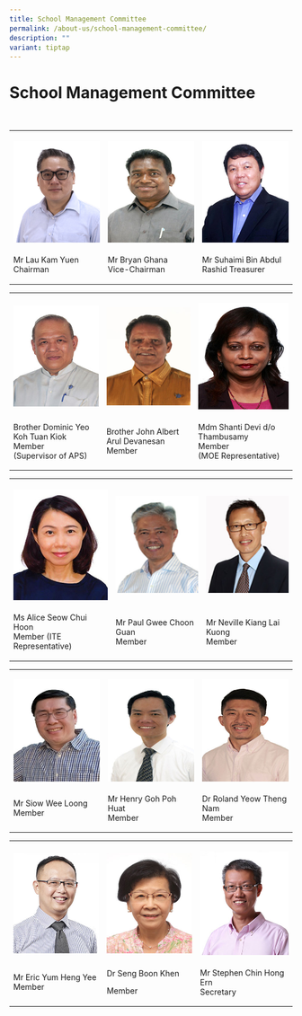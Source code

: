 ```yaml
---
title: School Management Committee
permalink: /about-us/school-management-committee/
description: ""
variant: tiptap
---
```

<h1>School Management Committee</h1>
<p></p>
<p>
<br>
</p>
<table style="minWidth: 75px">
<colgroup>
<col>
<col>
<col>
</colgroup>
<tbody>
<tr>
<th rowspan="1" colspan="1">
<p></p>
<div class="isomer-image-wrapper">
<img style="width: 100%" height="auto" width="100%" alt="" src="/images/SMC/smc1.jpg">
</div>
</th>
<th rowspan="1" colspan="1">
<p></p>
<div class="isomer-image-wrapper">
<img style="width: 100%" height="auto" width="100%" alt="" src="/images/SMC_2/smc2.jpg">
</div>
</th>
<th rowspan="1" colspan="1">
<p></p>
<div class="isomer-image-wrapper">
<img style="width: 100%" height="auto" width="100%" alt="" src="/images/SMC_2/smc14.jpg">
</div>
</th>
</tr>
<tr>
<td rowspan="1" colspan="1">
<p>Mr Lau Kam Yuen
<br>Chairman</p>
</td>
<td rowspan="1" colspan="1">
<p>Mr Bryan Ghana
<br>Vice-Chairman</p>
</td>
<td rowspan="1" colspan="1">
<p>Mr Suhaimi Bin Abdul Rashid Treasurer</p>
</td>
</tr>
</tbody>
</table>
<p></p>
<table style="minWidth: 75px">
<colgroup>
<col>
<col>
<col>
</colgroup>
<tbody>
<tr>
<th rowspan="1" colspan="1">
<p></p>
<div class="isomer-image-wrapper">
<img style="width: 100%" height="auto" width="100%" alt="" src="/images/SMC_2/smc4.jpg">
</div>
</th>
<th rowspan="1" colspan="1">
<p></p>
<div class="isomer-image-wrapper">
<img style="width: 100%" height="auto" width="100%" alt="" src="/images/SMC_2/smc5.jpg">
</div>
</th>
<th rowspan="1" colspan="1">
<p></p>
<div class="isomer-image-wrapper">
<img style="width: 100%" height="auto" width="100%" alt="" src="/images/SMC_2/smc6.jpg">
</div>
</th>
</tr>
<tr>
<td rowspan="1" colspan="1">
<p>Brother Dominic Yeo Koh Tuan Kiok
<br>Member
<br>(Supervisor of APS)</p>
</td>
<td rowspan="1" colspan="1">
<p>Brother John Albert Arul Devanesan
<br>Member</p>
</td>
<td rowspan="1" colspan="1">
<p>Mdm Shanti Devi d/o Thambusamy
<br>Member
<br>(MOE Representative)</p>
</td>
</tr>
</tbody>
</table>
<p></p>
<table style="minWidth: 75px">
<colgroup>
<col>
<col>
<col>
</colgroup>
<tbody>
<tr>
<th rowspan="1" colspan="1">
<p></p>
<div class="isomer-image-wrapper">
<img style="width: 100%" height="auto" width="100%" alt="" src="/images/SMC_2/smc7.jpg">
</div>
</th>
<th rowspan="1" colspan="1">
<p></p>
<div class="isomer-image-wrapper">
<img style="width: 100%" height="auto" width="100%" alt="" src="/images/SMC_2/smc8.jpg">
</div>
</th>
<th rowspan="1" colspan="1">
<p></p>
<div class="isomer-image-wrapper">
<img style="width: 100%" height="auto" width="100%" alt="" src="/images/SMC_2/smc9.jpg">
</div>
</th>
</tr>
<tr>
<td rowspan="1" colspan="1">
<p>Ms Alice Seow Chui Hoon
<br>Member (ITE Representative)</p>
</td>
<td rowspan="1" colspan="1">
<p>Mr Paul Gwee Choon Guan
<br>Member</p>
</td>
<td rowspan="1" colspan="1">
<p>Mr Neville Kiang Lai Kuong
<br>Member</p>
</td>
</tr>
</tbody>
</table>
<p></p>
<table style="minWidth: 75px">
<colgroup>
<col>
<col>
<col>
</colgroup>
<tbody>
<tr>
<th rowspan="1" colspan="1">
<p></p>
<div class="isomer-image-wrapper">
<img style="width: 100%" height="auto" width="100%" alt="" src="/images/SMC_2/smc11.jpg">
</div>
</th>
<th rowspan="1" colspan="1">
<p></p>
<div class="isomer-image-wrapper">
<img style="width: 100%" height="auto" width="100%" alt="" src="/images/SMC_2/smc3.jpg">
</div>
</th>
<th rowspan="1" colspan="1">
<p></p>
<div class="isomer-image-wrapper">
<img style="width: 100%" height="auto" width="100%" alt="" src="/images/SMC_2/smc12.jpg">
</div>
</th>
</tr>
<tr>
<td rowspan="1" colspan="1">
<p>Mr Siow Wee Loong
<br>Member</p>
</td>
<td rowspan="1" colspan="1">
<p>Mr Henry Goh Poh Huat
<br>Member</p>
</td>
<td rowspan="1" colspan="1">
<p>Dr Roland Yeow Theng Nam
<br>Member</p>
</td>
</tr>
</tbody>
</table>
<p></p>
<table style="minWidth: 75px">
<colgroup>
<col>
<col>
<col>
</colgroup>
<tbody>
<tr>
<th rowspan="1" colspan="1">
<p></p>
<div class="isomer-image-wrapper">
<img style="width: 100%" height="auto" width="100%" alt="" src="/images/SMC_2/smc13.jpg">
</div>
</th>
<th rowspan="1" colspan="1">
<p></p>
<div class="isomer-image-wrapper">
<img style="width: 100%" height="auto" width="100%" alt="" src="/images/SMC_2/smc15.jpg">
</div>
</th>
<th rowspan="1" colspan="1">
<p></p>
<div class="isomer-image-wrapper">
<img style="width: 100%" height="auto" width="100%" alt="" src="/images/SMC_2/smc16.jpg">
</div>
</th>
</tr>
<tr>
<td rowspan="1" colspan="1">
<p>Mr&nbsp;Eric Yum Heng Yee
<br>Member</p>
</td>
<td rowspan="1" colspan="1">
<p>Dr Seng Boon Khen</p>
<p>Member</p>
</td>
<td rowspan="1" colspan="1">
<p>Mr Stephen Chin Hong Ern
<br>Secretary</p>
</td>
</tr>
</tbody>
</table>
<p></p>
<p></p>